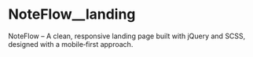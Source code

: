 # NoteFlow__landing
NoteFlow – A clean, responsive landing page built with jQuery and SCSS, designed with a mobile‑first approach. 
